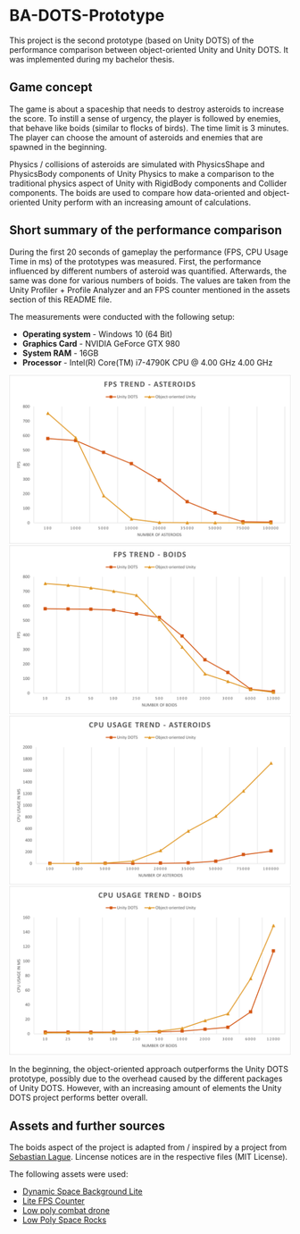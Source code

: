 # BA-DOTS-Prototype

This project is the second prototype (based on Unity DOTS) of the performance comparison between object-oriented Unity and Unity DOTS. It was implemented during my bachelor thesis.

## Game concept

The game is about a spaceship that needs to destroy asteroids to increase the score. To instill a sense of urgency, the player is followed by enemies, that behave like boids (similar to flocks of birds). The time limit is 3 minutes. The player can choose the amount of asteroids and enemies that are spawned in the beginning.

Physics / collisions of asteroids are simulated with PhysicsShape and PhysicsBody components of Unity Physics to make a comparison to the traditional physics aspect of Unity with RigidBody components and Collider components. The boids are used to compare how data-oriented and object-oriented Unity perform with an increasing amount of calculations.

## Short summary of the performance comparison

During the first 20 seconds of gameplay the performance (FPS, CPU Usage Time in ms) of the prototypes was measured. First, the performance influenced by different numbers of asteroid was quantified. Afterwards, the same was done for various numbers of boids. The values are taken from the Unity Profiler + Profile Analyzer and an FPS counter mentioned in the assets section of this README file.

The measurements were conducted with the following setup:
- **Operating system** - Windows 10 (64 Bit)
- **Graphics Card** - NVIDIA GeForce GTX 980
- **System RAM** - 16GB
- **Processor** - Intel(R) Core(TM) i7-4790K CPU @ 4.00 GHz 4.00 GHz

![FPS trends of both prototypes with an increasing number of asteroids](Images/fpsasteroids.PNG)
![FPS trends of both prototypes with an increasing number of enemies / boids](Images/fpsboids.png)
![CPU Usage trends of both prototypes with an increasing number of asteroids](Images/cpuasteroids.png)
![CPU Usage trends of both prototypes with an increasing number of enemies / boids](Images/cpuboids.png)

In the beginning, the object-oriented approach outperforms the Unity DOTS prototype, possibly due to the overhead caused by the different packages of Unity DOTS. However, with an increasing amount of elements the Unity DOTS project performs better overall.

## Assets and further sources

The boids aspect of the project is adapted from / inspired by a project from [Sebastian Lague](https://github.com/SebLague/Boids). Lincense notices are in the respective files (MIT License).

The following assets were used:

- [Dynamic Space Background Lite](https://assetstore.unity.com/packages/2d/textures-materials/dynamic-space-background-lite-104606)
- [Lite FPS Counter](https://assetstore.unity.com/packages/tools/integration/lite-fps-counter-probably-the-world-s-fastest-fps-counter-132638)
- [Low poly combat drone](https://assetstore.unity.com/packages/3d/low-poly-combat-drone-82234)
- [Low Poly Space Rocks](https://assetstore.unity.com/packages/3d/environments/sci-fi/low-poly-space-rocks-58385)

